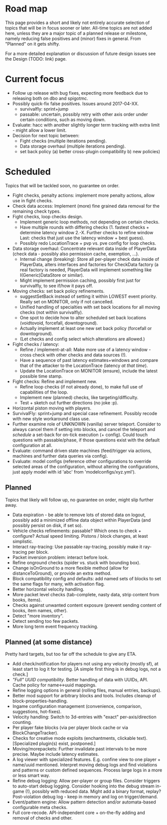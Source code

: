 # Road map

This page provides a short and likely not entirely accurate selection of topics that will be in focus sooner or later. All-time topics are not added here, unless they are a major topic of a planned release or milestone, namely reducing false positives and (minor) fixes in general. From "Planned" on it gets shifty.

For a more detailed explanation or discussion of future design issues see the Design (TODO: link) page.

# Current focus
* Follow up release with bug fixes, expecting more feedback due to releasing both on dbo and spigotmc.
* Possibly quick-fix false positives. Issues around 2017-04-XX.
    * survivalfly: sprint+jump
    * passable: uncertain, possibly retry with other axis order under certain conditions, such as moving down.
* Evaluate: hacc with another slightly longer term tracking with extra limit - might allow a lower limit.
* Decision for next topic between:
    * Fight checks (multiple iterations pending).
    * Data storage overhaul (multiple iterations pending).
    * set back policy (a) better cross-plugin compatibility b) new policies)

# Scheduled
Topics that will be tackled soon, no guarantee on order.
* Fight checks, penalty actions: implement more penalty actions, allow use in fight checks.
* Check data access: Implement (more) fine grained data removal for the remaining check types.
* Fight checks, loop checks design.
    * Implement generic loop methods, not depending on certain checks.
    * Have multiple rounds with differing checks (1. fastest checks + determine latency window 2.-X. Further checks to refine window Last: checks that just use the latency window + best guess).
    * Possibly  redo LocationTrace + pvp vs. pve config for loop checks.
* Data storage overhaul: Concentrate relevant data inside of PlayerData (check data - possibly also permission cache, exemption, ...).
    * Internal change (breaking): Store all per-player check data inside of PlayerData, alters interfaces and factories for CheckData factory (a real factory is needed, PlayerData will implement something like I(Generic)DataStore or similar).
    * Might implement permission caching, possibly first just for survivalfly, to see if/how it pays off.
* Moving checks: set back policy refinements.
    * suggestSetBack instead of setting it within LOWEST event priority. Really set on MONITOR, only if not cancelled.
    * Unified handling of specialties with set back locations for all moving checks (not within survivalfly).
    * One spot to decide how to alter scheduled set back locations (voidtovoid, forcefall, downtoground).
    * Actually implement at least one new set back policy (forcefall or downtoground).
    * (Let checks and config select which alterations are allowed.)
* Fight checks / latency:
    * Refine / implement-at-all: Make more use of a latency window - cross check with other checks and data sources (!).
    * Have a sequence of past latency estimates+windows and compare that of the attacker to the LocationTrace (latency _at that time_).
    * Update the LocationTrace on MONITOR (ensure), include the latest possible time stamp.
* Fight checks: Refine and implement new.
    * Refine loop checks (if not already done), to make full use of capabilities of the loop.
    * Implement new (planned) checks, like targeting/difficulty.
    * Test + sketch out further directions (no joke :p).
* Horizontal piston moving with players.
* SurvivalFly: sprint+jump and special case refinement. Possibly recode with new style workaround class use.
* Further examine role of UNKNOWN (vanilla) server teleport. Consider to always cancel them if setting into blocks, and cancel the teleport and _schedule_ a set-back for on-tick execution (+ config). Could touch questions with passable/phase, if those questions exist with the default configuration at all.
* Evaluate: command driven state machines (feed/trigger via actions, machines and further data queries via config).
* Evaluate: model configs (reference other configurations to override selected areas of the configuration, without altering the configurations, just apply model with id 'abc' from 'modelconfigs/xyz.yml').

## Planned
Topics that likely will follow up, no guarantee on order, might slip further away.
* Data expiration - be able to remove lots of stored data on logout, possibly add a minimized offline data object within PlayerData (and possibly persist on disk, if set so).
* Vehicle checks refinements: passable? Which ones to check + configure? Actual speed limiting. Pistons / block changes, at least simplistic.
* Interact ray-tracing: Use passable ray-tracing, possibly make it ray-tracing per block.
* Packet inversion problem: interact before look.
* Refine onground checks (spider vs. stuck with bounding box).
* Change isOnGround to a more flexible method (allow for distanceToGround), or provide an extra method.
* Block compatibility config and defaults: add named sets of blocks to set the same flags for many, with activation flag.
* Better horizontal velocity handling.
* More packet level checks (tab-complete, nasty data, strip content from books, items).
* Checks against unwanted content exposure (prevent sending content of books, item names, other).
* Detect "more inventory".
* Detect sending too few packets.
* More long term event frequency tracking.

## Planned (at some distance)
Pretty hard targets, but too far off the schedule to give any ETA.
* Add check/notification for players not using any velocity (mostly sf), at least start to log it for testing. [A simple first thing is in debug logs, not a check.]
* _"Full" UUID compatibility_. Better handling of data with UUIDs, API. Cache policy for name<->uuid mappings.
* Refine logging options in general (rolling files, manual entries, backups).
* Better mod support for arbitrary blocks and tools. Includes cleanup of block-properties-handling.
* Ingame configuration management (convenience, comparison, suggestions, hot-fixes).
* Velocity handling: Switch to 3d-entries with "exact" per-axis/direction counting.
* Per player fake blocks (via per player block cache or via BlockChangeTracker).
* Checks for creative mode exploits (enchantments, clickable text). [Specialized plugin(s) exist, postponed.]
* Moving/morepackets: Further invalidate past intervals to be more precise. Maybe include latency estimates.
* A log viewer with specialized features. E.g. confine view to one player + name/uuid mentioned. Interpret moving debug logs and find violations and patterns or custom defined sequences. Process large logs in a more or less smart way.
* Refine debug logging: Allow per-player or group files. Consider triggers to auto-start debug logging. Consider hooking into the debug stream in-game (!), possibly with reduced data. Might add a binary format, replay? Post-violation debug log - keep in memory and log on trigger/demand.
* Event/pattern engine: Allow pattern detection and/or automata-based configurable meta checks.
* Full core-recode. API-independent core + on-the-fly adding and removal of checks and other.
